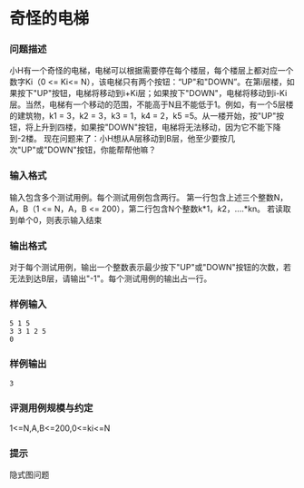 # 奇怪的电梯



### 问题描述

小H有一个奇怪的电梯，电梯可以根据需要停在每个楼层，每个楼层上都对应一个数字Ki（0 <= Ki<= N），该电梯只有两个按钮：“UP"和"DOWN”。在第i层楼，如果按下"UP"按钮，电梯将移动到i+Ki层；如果按下"DOWN"，电梯将移动到i-Ki层。当然，电梯有一个移动的范围，不能高于N且不能低于1。例如，有一个5层楼的建筑物，k1 = 3，k2 = 3，k3 = 1，k4 = 2，k5 =5。从一楼开始，按"UP"按钮，将上升到四楼，如果按"DOWN"按钮，电梯将无法移动，因为它不能下降到-2楼。
现在问题来了：小H想从A层移动到B层，他至少要按几次"UP"或"DOWN"按钮，你能帮帮他嘛？



### 输入格式

输入包含多个测试用例。每个测试用例包含两行。
第一行包含上述三个整数N，A，B（1 <= N，A，B <= 200），第二行包含N个整数k*1，*k*2，....*kn。
若读取到单个0，则表示输入结束



### 输出格式

对于每个测试用例，输出一个整数表示最少按下"UP"或"DOWN"按钮的次数，若无法到达B层，请输出"-1"。每个测试用例的输出占一行。



### 样例输入

```
5 1 5
3 3 1 2 5
0
```



### 样例输出

```
3
```



### 评测用例规模与约定

1<=N,A,B<=200,0<=ki<=N



### 提示

隐式图问题